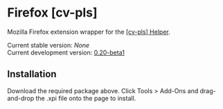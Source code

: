 Firefox [cv-pls]
================

Mozilla Firefox extension wrapper for the [[cv-pls] Helper][1].

Current stable version: *None*  
Current development version: [0.20-beta1](https://github.com/downloads/cv-pls/ff-cv-pls/cv-pls_0.20-beta1.xpi)

Installation
------------

Download the required package above. Click Tools > Add-Ons and drag-and-drop the .xpi file onto the page to install.

[1]:https://github.com/cv-pls/cv-pls